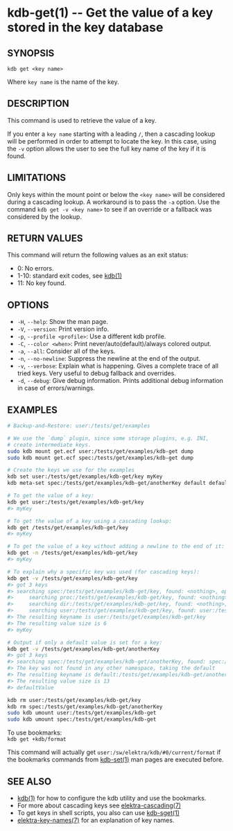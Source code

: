 # kdb-get(1) -- Get the value of a key stored in the key database

## SYNOPSIS

`kdb get <key name>`

Where `key name` is the name of the key.

## DESCRIPTION

This command is used to retrieve the value of a key.

If you enter a `key name` starting with a leading `/`, then a cascading lookup will be performed in order to attempt to locate the key.
In this case, using the `-v` option allows the user to see the full key name of the key if it is found.

## LIMITATIONS

Only keys within the mount point or below the `<key name>` will be considered during a cascading lookup.
A workaround is to pass the `-a` option.
Use the command `kdb get -v <key name>` to see if an override or a fallback was considered by the lookup.

## RETURN VALUES

This command will return the following values as an exit status:

- 0:
  No errors.
- 1-10:
  standard exit codes, see [kdb(1)](kdb.md)
- 11:
  No key found.

## OPTIONS

- `-H`, `--help`:
  Show the man page.
- `-V`, `--version`:
  Print version info.
- `-p`, `--profile <profile>`:
  Use a different kdb profile.
- `-C`, `--color <when>`:
  Print never/auto(default)/always colored output.
- `-a`, `--all`:
  Consider all of the keys.
- `-n`, `--no-newline`:
  Suppress the newline at the end of the output.
- `-v`, `--verbose`:
  Explain what is happening.
  Gives a complete trace of all tried keys.
  Very useful to debug fallback and overrides.
- `-d`, `--debug`:
  Give debug information. Prints additional debug information in case of errors/warnings.

## EXAMPLES

```sh
# Backup-and-Restore: user:/tests/get/examples

# We use the `dump` plugin, since some storage plugins, e.g. INI,
# create intermediate keys.
sudo kdb mount get.ecf user:/tests/get/examples/kdb-get dump
sudo kdb mount get.ecf spec:/tests/get/examples/kdb-get dump

# Create the keys we use for the examples
kdb set user:/tests/get/examples/kdb-get/key myKey
kdb meta-set spec:/tests/get/examples/kdb-get/anotherKey default defaultValue

# To get the value of a key:
kdb get user:/tests/get/examples/kdb-get/key
#> myKey

# To get the value of a key using a cascading lookup:
kdb get /tests/get/examples/kdb-get/key
#> myKey

# To get the value of a key without adding a newline to the end of it:
kdb get -n /tests/get/examples/kdb-get/key
#> myKey

# To explain why a specific key was used (for cascading keys):
kdb get -v /tests/get/examples/kdb-get/key
#> got 3 keys
#> searching spec:/tests/get/examples/kdb-get/key, found: <nothing>, options: KDB_O_CALLBACK
#>     searching proc:/tests/get/examples/kdb-get/key, found: <nothing>, options: KDB_O_CALLBACK
#>     searching dir:/tests/get/examples/kdb-get/key, found: <nothing>, options: KDB_O_CALLBACK
#>     searching user:/tests/get/examples/kdb-get/key, found: user:/tests/get/examples/kdb-get/key, options: KDB_O_CALLBACK
#> The resulting keyname is user:/tests/get/examples/kdb-get/key
#> The resulting value size is 6
#> myKey

# Output if only a default value is set for a key:
kdb get -v /tests/get/examples/kdb-get/anotherKey
#> got 3 keys
#> searching spec:/tests/get/examples/kdb-get/anotherKey, found: spec:/tests/get/examples/kdb-get/anotherKey, options: KDB_O_CALLBACK
#> The key was not found in any other namespace, taking the default
#> The resulting keyname is default:/tests/get/examples/kdb-get/anotherKey
#> The resulting value size is 13
#> defaultValue

kdb rm user:/tests/get/examples/kdb-get/key
kdb rm spec:/tests/get/examples/kdb-get/anotherKey
sudo kdb umount user:/tests/get/examples/kdb-get
sudo kdb umount spec:/tests/get/examples/kdb-get
```

To use bookmarks:<br>
`kdb get +kdb/format`

This command will actually get `user:/sw/elektra/kdb/#0/current/format` if the bookmarks commands from
[kdb-set(1)](kdb-set.md) man pages are executed before.

## SEE ALSO

- [kdb(1)](kdb.md) for how to configure the kdb utility and use the bookmarks.
- For more about cascading keys see [elektra-cascading(7)](elektra-cascading.md)
- To get keys in shell scripts, you also can use [kdb-sget(1)](kdb-sget.md)
- [elektra-key-names(7)](elektra-key-names.md) for an explanation of key names.
